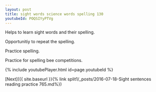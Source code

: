 ```yaml
---
layout: post
title: sight words science words spelling 130
youtubeId: POQSIYyPTVg
---
```

 
 
Helps to learn sight words and their spelling.

Opportunitiy to repeat the spelling. 

Practice spelling. 
 
Practice for spelling bee competitions. 
 
{% include youtubePlayer.html id=page.youtubeId %}
 
 

[Next]({{ site.baseurl }}{% link  split1/_posts/2016-07-18-Sight sentences reading practice 765.md%})
 

